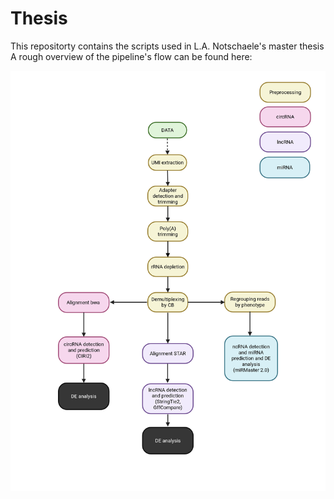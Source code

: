# Thesis

This repositorty contains the scripts used in L.A. Notschaele's master thesis
A rough overview of the pipeline's flow can be found here:

![Pipeline Overview](images/pipeline.png)

